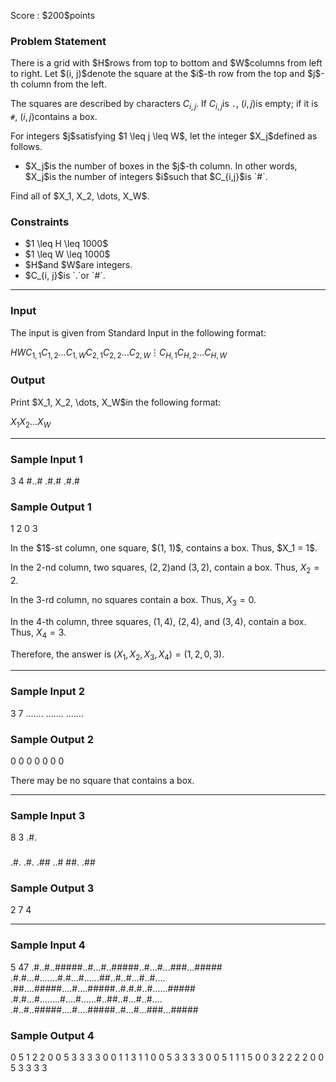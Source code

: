 
<div>

<span>

<span>

<p>
Score : $200$points
</p>

<div>

<section>

### **Problem Statement**

<p>
There is a grid with $H$rows from top to bottom and $W$columns from left to right. Let $(i, j)$denote the square at the $i$-th row from the top and $j$-th column from the left.

The squares are described by characters $C_{i,j}$. If $C_{i,j}$is `.`, $(i, j)$is empty; if it is `#`, $(i, j)$contains a box.
</p>

<p>
For integers $j$satisfying $1 \leq j \leq W$, let the integer $X_j$defined as follows.
</p>

<ul>

<li>
$X_j$is the number of boxes in the $j$-th column. In other words, $X_j$is the number of integers $i$such that $C_{i,j}$is `#`.
</li>

</ul>

<p>
Find all of $X_1, X_2, \dots, X_W$.
</p>

</section>

</div>

<div>

<section>

### **Constraints**

<ul>

<li>
$1 \leq H \leq 1000$
</li>

<li>
$1 \leq W \leq 1000$
</li>

<li>
$H$and $W$are integers.
</li>

<li>
$C_{i, j}$is `.`or `#`.
</li>

</ul>

</section>

</div>

---

<div>

<div>

<section>

### **Input**

<p>
The input is given from Standard Input in the following format:
</p>

<div>

$H$$W$$C_{1,1}C_{1,2}\dots C_{1,W}$$C_{2,1}C_{2,2}\dots C_{2,W}$$\vdots$$C_{H,1}C_{H,2}\dots C_{H,W}$
</div>

</section>

</div>

<div>

<section>

### **Output**

<p>
Print $X_1, X_2, \dots, X_W$in the following format:
</p>

<div>

$X_1$$X_2$$\dots$$X_W$
</div>

</section>

</div>

</div>

---

<div>

<section>

### **Sample Input 1**

<div>

3 4
#..#
.#.#
.#.#

</div>

</section>

</div>

<div>

<section>

### **Sample Output 1**

<div>

1 2 0 3

</div>

<p>
In the $1$-st column, one square, $(1, 1)$, contains a box. Thus, $X_1 = 1$.

In the $2$-nd column, two squares, $(2, 2)$and $(3, 2)$, contain a box. Thus, $X_2 = 2$.

In the $3$-rd column, no squares contain a box. Thus, $X_3 = 0$.

In the $4$-th column, three squares, $(1, 4)$, $(2, 4)$, and $(3, 4)$, contain a box. Thus, $X_4 = 3$.

Therefore, the answer is $(X_1, X_2, X_3, X_4) = (1, 2, 0, 3)$.
</p>

</section>

</div>

---

<div>

<section>

### **Sample Input 2**

<div>

3 7
.......
.......
.......

</div>

</section>

</div>

<div>

<section>

### **Sample Output 2**

<div>

0 0 0 0 0 0 0

</div>

<p>
There may be no square that contains a box.
</p>

</section>

</div>

---

<div>

<section>

### **Sample Input 3**

<div>

8 3
.#.
###
.#.
.#.
.##
..#
##.
.##

</div>

</section>

</div>

<div>

<section>

### **Sample Output 3**

<div>

2 7 4

</div>

</section>

</div>

---

<div>

<section>

### **Sample Input 4**

<div>

5 47
.#..#..#####..#...#..#####..#...#...###...#####
.#.#...#.......#.#...#......##..#..#...#..#....
.##....#####....#....#####..#.#.#..#......#####
.#.#...#........#....#......#..##..#...#..#....
.#..#..#####....#....#####..#...#...###...#####

</div>

</section>

</div>

<div>

<section>

### **Sample Output 4**

<div>

0 5 1 2 2 0 0 5 3 3 3 3 0 0 1 1 3 1 1 0 0 5 3 3 3 3 0 0 5 1 1 1 5 0 0 3 2 2 2 2 0 0 5 3 3 3 3

</div>

</section>

</div>

</span>

</span>

</div>
